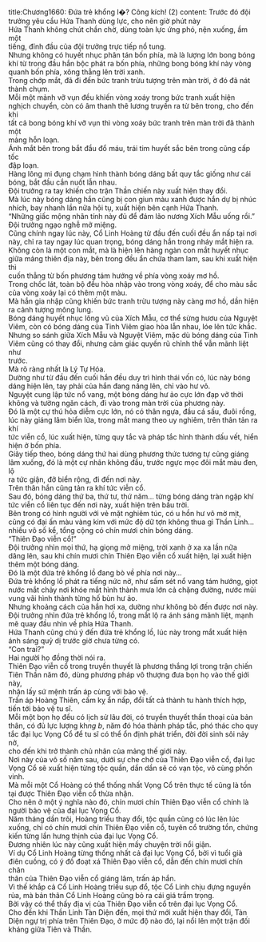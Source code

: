 title:Chương1660: Đứa trẻ khổng l�? Công kích! (2)
content:
Trước đó đội trưởng yêu cầu Hứa Thanh dùng lực, cho nên giờ phút này<br>Hứa Thanh không chút chần chờ, dùng toàn lực ứng phó, nện xuống, ầm một<br>tiếng, đỉnh đầu của đội trưởng trực tiếp nổ tung.<br>Nhưng không có huyết nhục phân tán bốn phía, mà là lượng lớn bong bóng<br>khí từ trong đầu hắn bộc phát ra bốn phía, những bong bóng khí này vòng<br>quanh bốn phía, xông thẳng lên trời xanh.<br>Trong chớp mắt, đã đi đến bức tranh trừu tượng trên màn trời, ở đó đã nát<br>thành chụm.<br>Mỗi một mảnh vỡ vụn đều khiến vòng xoáy trong bức tranh xuất hiện<br>nghịch chuyển, còn có âm thanh thê lương truyền ra từ bên trong, cho đến khi<br>tất cả bong bóng khí vỡ vụn thì vòng xoáy bức tranh trên màn trời đã thành một<br>mảng hỗn loạn.<br>Ánh mắt bên trong bắt đầu đổ máu, trái tim huyết sắc bên trong cũng cấp tốc<br>đập loạn.<br>Hàng lông mi đụng chạm hình thành bóng dáng bất quy tắc giống như cái<br>bóng, bắt đầu cắn nuốt lẫn nhau.<br>Đội trưởng ra tay khiến cho trận Thần chiến này xuất hiện thay đổi.<br>Mà lúc này bóng dáng hắn cũng bị con giun màu xanh được hắn dự bị nhúc<br>nhích, bay nhanh lần nữa hội tụ, xuất hiện bên cạnh Hứa Thanh.<br>“Những giấc mộng nhân tính này đủ để đám lão nương Xích Mẫu uống rồi.”<br>Đội trưởng ngạo nghễ mở miệng.<br>Cũng chính ngay lúc này, Cổ Linh Hoàng từ đầu đến cuối đều ẩn nấp tại nơi<br>này, chỉ ra tay ngay lúc quan trọng, bóng dáng hắn trong nháy mắt hiện ra.<br>Không còn là một con mắt, mà là hiện lên hàng ngàn con mắt huyết nhục<br>giữa mảng thiên địa này, bên trong đều ẩn chứa tham lam, sau khi xuất hiện thì<br>cuốn thẳng từ bốn phương tám hướng về phía vòng xoáy mơ hồ.<br>Trong chốc lát, toàn bộ đều hòa nhập vào trong vòng xoáy, để cho màu sắc<br>của vòng xoáy lại có thêm một màu.<br>Mà hắn gia nhập cũng khiến bức tranh trừu tượng này càng mơ hồ, dần hiện<br>ra cảnh tượng mông lung.<br>Bóng dáng huyết nhục lông vũ của Xích Mẫu, cơ thể sừng hươu của Nguyệt<br>Viêm, còn có bóng dáng của Tinh Viêm giao hòa lẫn nhau, lóe lên tức khắc.<br>Nhưng so sánh giữa Xích Mẫu và Nguyệt Viêm, mặc dù bóng dáng của Tinh<br>Viêm cũng có thay đổi, nhưng cảm giác quyến rũ chỉnh thể vẫn mãnh liệt như<br>trước.<br>Mà rõ ràng nhất là Lý Tự Hóa.<br>Dường như từ đầu đến cuối hắn đều duy trì hình thái vốn có, lúc này bóng<br>dáng hiện lên, tay phải của hắn đang nâng lên, chỉ vào hư vô.<br>Nguyệt cung lập tức nổ vang, một bóng dáng hư ảo cực lớn đạp vỡ thời<br>không và tường ngăn cách, đi vào trong màn trời của phương này.<br>Đó là một cự thú hỏa diễm cực lớn, nó có thân ngựa, đầu cá sấu, đuôi rồng,<br>lúc này giáng lâm biển lửa, trong mắt mang theo uy nghiêm, trên thân tản ra khí<br>tức viễn cổ, lúc xuất hiện, từng quy tắc và pháp tắc hình thành dấu vết, hiển<br>hiện ở bốn phía.<br>Giây tiếp theo, bóng dáng thứ hai dùng phương thức tương tự cũng giáng<br>lâm xuống, đó là một cự nhân không đầu, trước ngực mọc đôi mắt màu đen, lộ<br>ra tức giận, đỡ biển rộng, đi đến nơi này.<br>Trên thân hắn cũng tản ra khí tức viễn cổ.<br>Sau đó, bóng dáng thứ ba, thứ tư, thứ năm… từng bóng dáng tràn ngập khí<br>tức viễn cổ liên tục đến nơi này, xuất hiện trên bầu trời.<br>Bên trong có hình người với vẻ mặt nghiêm túc, có u hồn hư vô mờ mịt,<br>cũng có đại ấn màu vàng kim với mức độ dữ tợn không thua gì Thần Linh…<br>nhiều vô số kể, tổng cộng có chín mươi chín bóng dáng.<br>“Thiên Đạo viễn cổ!”<br>Đội trưởng nhìn mọi thứ, hạ giọng mở miệng, trời xanh ở xa xa lần nữa<br>dâng lên, sau khi chín mươi chín Thiên Đạo viễn cổ xuất hiện, lại xuất hiện<br>thêm một bóng dáng.<br>Đó là một đứa trẻ khổng lồ đang bò về phía nơi này…<br>Đứa trẻ khổng lồ phát ra tiếng nức nở, như sấm sét nổ vang tám hướng, giọt<br>nước mắt chảy nơi khóe mắt hình thành mưa lớn cả chặng đường, nước mũi<br>vung vãi hình thành từng hố bùn hư ảo.<br>Nhưng khoảng cách của hắn hơi xa, dường như không bò đến được nơi này.<br>Đội trưởng nhìn đứa trẻ khổng lồ, trong mắt lộ ra ánh sáng mãnh liệt, mạnh<br>mẽ quay đầu nhìn về phía Hứa Thanh.<br>Hứa Thanh cũng chú ý đến đứa trẻ khổng lồ, lúc này trong mắt xuất hiện<br>ánh sáng quỷ dị trước giờ chưa từng có.<br>“Con trai?”<br>Hai người họ đồng thời nói ra.<br>Thiên Đạo viễn cổ trong truyền thuyết là phương thắng lợi trong trận chiến<br>Tiên Thần năm đó, dùng phương pháp vô thượng đưa bọn họ vào thế giới này,<br>nhận lấy sứ mệnh trấn áp cùng với bảo vệ.<br>Trấn áp Hoàng Thiên, cấm kỵ ẩn nấp, đổi tất cả thành tu hành thích hợp,<br>tiến tới bảo vệ tu sĩ.<br>Mỗi một bọn họ đều có lịch sử lâu đời, có truyền thuyết thần thoại của bản<br>thân, có đủ lực lượng kh*ng b*, năm đó hóa thành pháp tắc, phó thác cho quy<br>tắc đại lục Vọng Cổ để tu sĩ có thể ổn định phát triển, đời đời sinh sôi nảy nở,<br>cho đến khi trở thành chủ nhân của mảng thế giới này.<br>Nơi này của vô số năm sau, dưới sự che chở của Thiên Đạo viễn cổ, đại lục<br>Vọng Cổ sẽ xuất hiện từng tộc quần, dần dần sẽ có vạn tộc, vô cùng phồn vinh.<br>Mà mỗi một Cổ Hoàng có thể thống nhất Vọng Cổ trên thực tế cũng là tồn<br>tại được Thiên Đạo viễn cổ thừa nhận.<br>Cho nên ở một ý nghĩa nào đó, chín mươi chín Thiên Đạo viễn cổ chính là<br>người bảo vệ của đại lục Vọng Cổ.<br>Năm tháng dần trôi, Hoàng triều thay đổi, tộc quần cũng có lúc lên lúc<br>xuống, chỉ có chín mươi chín Thiên Đạo viễn cổ, tuyên cổ trường tồn, chứng<br>kiến từng lần hưng thịnh của đại lục Vọng Cổ.<br>Đương nhiên lúc này cũng xuất hiện mấy chuyện trời nổi giận.<br>Ví dụ Cổ Linh Hoàng từng thống nhất cả đại lục Vọng Cổ, bởi vì tuổi già<br>điên cuồng, có ý đồ đoạt xá Thiên Đạo viễn cổ, dẫn đến chín mươi chín chân<br>thân của Thiên Đạo viễn cổ giáng lâm, trấn áp hắn.<br>Vì thế khắp cả Cổ Linh Hoàng triều sụp đổ, tộc Cổ Linh chịu đựng nguyền<br>rủa, mà bản thân Cổ Linh Hoàng cũng bỏ ra cái giá trầm trọng.<br>Bởi vậy có thể thấy địa vị của Thiên Đạo viễn cổ trên đại lục Vọng Cổ.<br>Cho đến khi Thần Linh Tàn Diện đến, mọi thứ mới xuất hiện thay đổi, Tàn<br>Diện ngự trị phía trên Thiên Đạo, ở mức độ nào đó, lại nổi lên một trận đối<br>kháng giữa Tiên và Thần.